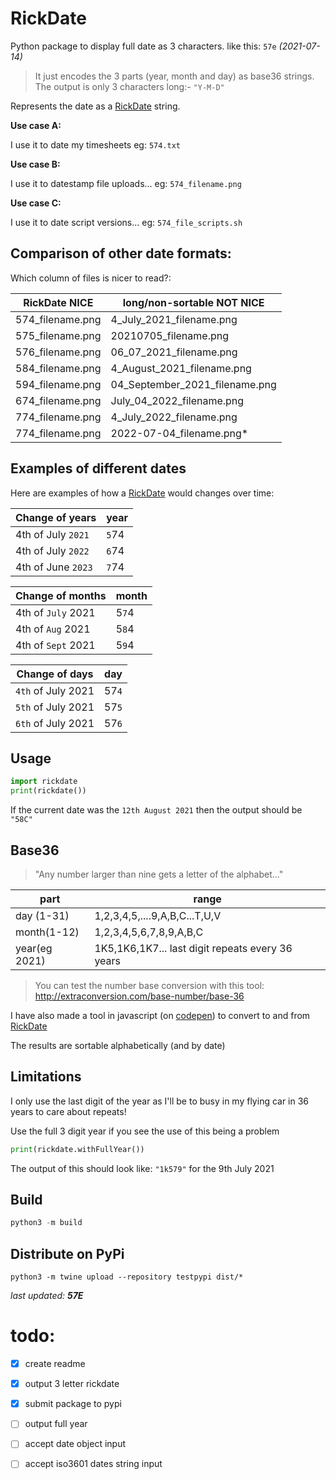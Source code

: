 # RickDate
Python package to display full date as 3 characters. like this: `57e` _(2021-07-14)_

> It just encodes the 3 parts (year, month and day) as base36 strings.
<br> The output is only 3 characters long:- `"Y-M-D"`

Represents the date as a [RickDate][1] string. 

__Use case A:__

I use it to date my timesheets eg: `574.txt`

__Use case B:__

I use it to datestamp file uploads... eg: `574_filename.png`

__Use case C:__

I use it to date script versions... eg: `574_file_scripts.sh`

## Comparison of other date formats:

Which column of files is nicer to read?:

| RickDate NICE | long/non-sortable NOT NICE |
| --- | --- |
574_filename.png | 4_July_2021_filename.png |
575_filename.png | 20210705_filename.png |
576_filename.png | 06_07_2021_filename.png |
584_filename.png | 4_August_2021_filename.png |
594_filename.png | 04_September_2021_filename.png |
674_filename.png | July_04_2022_filename.png |
774_filename.png | 4_July_2022_filename.png |
774_filename.png | 2022-07-04_filename.png* |


## Examples of different dates
Here are examples of how a [RickDate][1] would changes over time:

| Change of years | year |
| --- | --- |
| 4th of July `2021` | `5`74 |
| 4th of July `2022` | `6`74 |
| 4th of June `2023` | `7`74 |

| Change of months | month |
| --- | --- |
| 4th of `July` 2021 | 5`7`4 |
| 4th of `Aug` 2021 | 5`8`4 |
| 4th of `Sept` 2021 | 5`9`4 |

| Change of days | day |
| --- | --- |
| `4th` of July 2021 | 57`4` |
| `5th` of July 2021 | 57`5` |
| `6th` of July 2021 | 57`6` |

## Usage
```python
import rickdate
print(rickdate())
```
If the current date was the `12th August 2021` then the output should be `"58C"`

## Base36
> "Any number larger than nine gets a letter of the alphabet..."

| part | range |
| --- | --- |
| day (1-31)  | 1,2,3,4,5,....9,A,B,C...T,U,V |
| month(1-12)  | 1,2,3,4,5,6,7,8,9,A,B,C |
| year(eg 2021)  | 1K5,1K6,1K7... last digit repeats every 36 years |


> You can test the number base conversion with this tool:<br>
http://extraconversion.com/base-number/base-36

I have also made a tool in javascript (on [codepen][2]) to convert to and from [RickDate][1]

The results are sortable alphabetically (and by date)

## Limitations
I only use the last digit of the year as I'll be to busy in my flying car in 36 years to care about repeats!

Use the full 3 digit year if you see the use of this being a problem

```python
print(rickdate.withFullYear())
```
The output of this should look like: `"1k579"` for the 9th July 2021

## Build
```python
python3 -m build
```
## Distribute on PyPi
```
python3 -m twine upload --repository testpypi dist/*
```


_last updated: **57E**_

# todo:
- [x] create readme
- [x] output 3 letter rickdate
- [x] submit package to pypi
- [ ] output full year
- [ ] accept date object input
- [ ] accept iso3601 dates string input


[1]: http://www.yak.net/kablooey/RickDate.html
[2]: https://codepen.io/emrys/full/MQwpgN